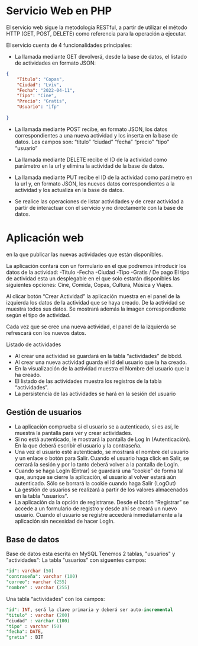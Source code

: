 # Servicio Web en PHP

El servicio web sigue la metodología RESTful, a partir de utilizar el método HTTP (GET, POST, DELETE) como referencia para la operación a ejecutar.

El servicio cuenta de 4 funcionalidades principales:

- La llamada mediante GET devolverá, desde la base de datos, el listado de actividades en formato JSON:
```JSON
{
    "Titulo": "Copas",
    "Ciudad": "Lviv",
    "Fecha": "2022-04-11",
    "Tipo": "Cine",
    "Precio": "Gratis",
    "Usuario": "ifp"
    
}
```
- La llamada mediante POST recibe, en formato JSON, los datos correspondientes a una nueva actividad y los inserta en la base de datos. Los campos son:
“titulo”
“ciudad”
“fecha”
“precio”
“tipo”
“usuario”

- La llamada mediante DELETE recibe el ID de la actividad como parámetro en la url y elimina la actividad de la base de datos.
- La llamada mediante PUT recibe el ID de la actividad como parámetro en la url y, en formato JSON, los nuevos datos correspondientes a la actividad y los
actualiza en la base de datos.
- Se realice las operaciones de listar actividades y de crear actividad a partir de interactuar con el servicio y no directamente con la base de datos.

# Aplicación web 
en la que publicar las nuevas actividades que están disponibles.

La aplicación contará con un formulario en el que podremos introducir los datos de la actividad:
-Título
-Fecha
-Ciudad
-Tipo
-Gratis / De pago
El tipo de actividad esta un desplegable en el que solo estarán disponibles las siguientes opciones: Cine, Comida, Copas, Cultura, Música y Viajes.

Al clicar botón “Crear Actividad” la aplicación muestra en el panel de la izquierda los datos de la actividad que se haya creado. De la actividad se muestra todos sus datos. Se mostrará además
la imagen correspondiente según el tipo de actividad.

Cada vez que se cree una nueva actividad, el panel de la izquierda se refrescará con los nuevos datos.

Listado de actividades
- Al crear una actividad se guardará en la tabla “actividades” de bbdd.
- Al crear una nueva actividad guarda el Id del usuario que la ha creado.
- En la visualización de la actividad muestra el Nombre del usuario que la ha creado.
- El listado de las actividades muestra los registros de la tabla “actividades”.
- La persistencia de las actividades se hará en la sesión del usuario


## Gestión de usuarios
- La aplicación comprueba si el usuario se a autenticado, si es así, le muestra la pantalla para ver y crear actividades.
- Si no está autenticado, le mostrará la pantalla de Log In (Autenticación). En la que deberá escribir el usuario y la contraseña.
- Una vez el usuario esté autenticado, se mostrará el nombre del usuario y un enlace o botón para Salir. Cuando el usuario haga click en Salir, se cerrará la
sesión y por lo tanto deberá volver a la pantalla de LogIn.
- Cuando se haga LogIn (Entrar) se guardará una “cookie” de forma tal que, aunque se cierre la aplicación, el usuario al volver estará aún autenticado. Sólo
se borrará la cookie cuando haga Salir (LogOut)
- La gestión de usuarios se realizará a partir de los valores almacenados en la tabla "usuarios".
- La aplicación da la opción de registrarse. Desde el botón “Registrar” se accede a un formulario de registro y desde ahí se creará un nuevo usuario.
Cuando el usuario se registre accederá inmediatamente a la aplicación sin necesidad de hacer LogIn.

## Base de datos
Base de datos esta escrita en MySQL
Tenemos 2 tablas, "usuarios" y "actividades":
La tabla "usuarios" con siguentes campos: 
```SQL
"id": varchar (50)
"contraseña": varchar (100)
"correo": varchar (255)
"nombre" : varchar (255)
```
Una tabla “actividades” con los campos:
```SQL
"id": INT, será la clave primaria y deberá ser auto-incremental
"titulo" : varchar (200)
“ciudad" : varchar (100)
"tipo" : varchar (50)
"fecha": DATE,
"gratis" : BIT
```
